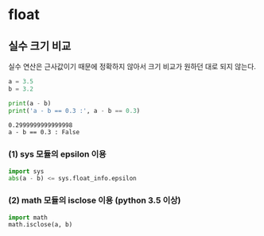 # float

## 실수 크기 비교

실수 연산은 근사값이기 때문에 정확하지 않아서 크기 비교가 원하던 대로 되지 않는다.

```python
a = 3.5
b = 3.2

print(a - b)
print('a - b == 0.3 :', a - b == 0.3)
```

```txt
0.2999999999999998
a - b == 0.3 : False
```

### (1) sys 모듈의 epsilon 이용

```python
import sys
abs(a - b) <= sys.float_info.epsilon
```

### (2) math 모듈의 isclose 이용 (python 3.5 이상)

```python
import math
math.isclose(a, b)
```
